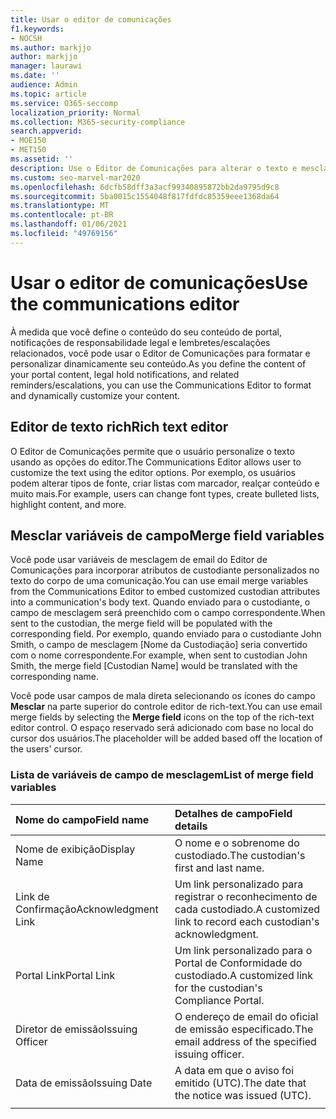 ```yaml
---
title: Usar o editor de comunicações
f1.keywords:
- NOCSH
ms.author: markjjo
author: markjjo
manager: laurawi
ms.date: ''
audience: Admin
ms.topic: article
ms.service: O365-seccomp
localization_priority: Normal
ms.collection: M365-security-compliance
search.appverid:
- MOE150
- MET150
ms.assetid: ''
description: Use o Editor de Comunicações para alterar o texto e mesclar variáveis de campo ao formatar seu conteúdo.
ms.custom: seo-marvel-mar2020
ms.openlocfilehash: 6dcfb58dff3a3acf99340895872bb2da9795d9c8
ms.sourcegitcommit: 5ba0015c1554048f817fdfdc85359eee1368da64
ms.translationtype: MT
ms.contentlocale: pt-BR
ms.lasthandoff: 01/06/2021
ms.locfileid: "49769156"
---
```

# <a name="use-the-communications-editor"></a><span data-ttu-id="56794-103">Usar o editor de comunicações</span><span class="sxs-lookup"><span data-stu-id="56794-103">Use the communications editor</span></span>

<span data-ttu-id="56794-104">À medida que você define o conteúdo do seu conteúdo de portal, notificações de responsabilidade legal e lembretes/escalações relacionados, você pode usar o Editor de Comunicações para formatar e personalizar dinamicamente seu conteúdo.</span><span class="sxs-lookup"><span data-stu-id="56794-104">As you define the content of your portal content, legal hold notifications, and related reminders/escalations, you can use the Communications Editor to format and dynamically customize your content.</span></span>

## <a name="rich-text-editor"></a><span data-ttu-id="56794-105">Editor de texto rich</span><span class="sxs-lookup"><span data-stu-id="56794-105">Rich text editor</span></span>

<span data-ttu-id="56794-106">O Editor de Comunicações permite que o usuário personalize o texto usando as opções do editor.</span><span class="sxs-lookup"><span data-stu-id="56794-106">The Communications Editor allows user to customize the text using the editor options.</span></span> <span data-ttu-id="56794-107">Por exemplo, os usuários podem alterar tipos de fonte, criar listas com marcador, realçar conteúdo e muito mais.</span><span class="sxs-lookup"><span data-stu-id="56794-107">For example, users can change font types, create bulleted lists, highlight content, and more.</span></span>

## <a name="merge-field-variables"></a><span data-ttu-id="56794-108">Mesclar variáveis de campo</span><span class="sxs-lookup"><span data-stu-id="56794-108">Merge field variables</span></span>

<span data-ttu-id="56794-109">Você pode usar variáveis de mesclagem de email do Editor de Comunicações para incorporar atributos de custodiante personalizados no texto do corpo de uma comunicação.</span><span class="sxs-lookup"><span data-stu-id="56794-109">You can use email merge variables from the Communications Editor to embed customized custodian attributes into a communication's body text.</span></span> <span data-ttu-id="56794-110">Quando enviado para o custodiante, o campo de mesclagem será preenchido com o campo correspondente.</span><span class="sxs-lookup"><span data-stu-id="56794-110">When sent to the custodian, the merge field will be populated with the corresponding field.</span></span> <span data-ttu-id="56794-111">Por exemplo, quando enviado para o custodiante John Smith, o campo de mesclagem [Nome da Custodiação] seria convertido com o nome correspondente.</span><span class="sxs-lookup"><span data-stu-id="56794-111">For example, when sent to custodian John Smith, the merge field [Custodian Name] would be translated with the corresponding name.</span></span>

<span data-ttu-id="56794-112">Você pode usar campos de mala direta selecionando os ícones do campo **Mesclar** na parte superior do controle editor de rich-text.</span><span class="sxs-lookup"><span data-stu-id="56794-112">You can use email merge fields by selecting the **Merge field** icons on the top of the rich-text editor control.</span></span> <span data-ttu-id="56794-113">O espaço reservado será adicionado com base no local do cursor dos usuários.</span><span class="sxs-lookup"><span data-stu-id="56794-113">The placeholder will be added based off the location of the users' cursor.</span></span>

### <a name="list-of-merge-field-variables"></a><span data-ttu-id="56794-114">Lista de variáveis de campo de mesclagem</span><span class="sxs-lookup"><span data-stu-id="56794-114">List of merge field variables</span></span>

| <span data-ttu-id="56794-115">Nome do campo</span><span class="sxs-lookup"><span data-stu-id="56794-115">Field name</span></span>                  | <span data-ttu-id="56794-116">Detalhes de campo</span><span class="sxs-lookup"><span data-stu-id="56794-116">Field details</span></span> |
| :------------------- | :------------------- |
| <span data-ttu-id="56794-117">Nome de exibição</span><span class="sxs-lookup"><span data-stu-id="56794-117">Display Name</span></span>  | <span data-ttu-id="56794-118">O nome e o sobrenome do custodiado.</span><span class="sxs-lookup"><span data-stu-id="56794-118">The custodian's first and last name.</span></span> | 
| <span data-ttu-id="56794-119">Link de Confirmação</span><span class="sxs-lookup"><span data-stu-id="56794-119">Acknowledgment Link</span></span> | <span data-ttu-id="56794-120">Um link personalizado para registrar o reconhecimento de cada custodiado.</span><span class="sxs-lookup"><span data-stu-id="56794-120">A customized link to record each custodian's acknowledgment.</span></span>|                 |
| <span data-ttu-id="56794-121">Portal Link</span><span class="sxs-lookup"><span data-stu-id="56794-121">Portal Link</span></span>     | <span data-ttu-id="56794-122">Um link personalizado para o Portal de Conformidade do custodiado.</span><span class="sxs-lookup"><span data-stu-id="56794-122">A customized link for the custodian's Compliance Portal.</span></span>|                |
| <span data-ttu-id="56794-123">Diretor de emissão</span><span class="sxs-lookup"><span data-stu-id="56794-123">Issuing Officer</span></span>                   | <span data-ttu-id="56794-124">O endereço de email do oficial de emissão especificado.</span><span class="sxs-lookup"><span data-stu-id="56794-124">The email address of the specified issuing officer.</span></span>|                   |
| <span data-ttu-id="56794-125">Data de emissão</span><span class="sxs-lookup"><span data-stu-id="56794-125">Issuing Date</span></span>                   | <span data-ttu-id="56794-126">A data em que o aviso foi emitido (UTC).</span><span class="sxs-lookup"><span data-stu-id="56794-126">The date that the notice was issued (UTC).</span></span>              |
|||
